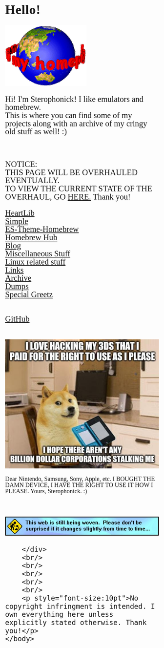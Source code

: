 <html>
    <title>Sterophonick's Own Little World</title>
    <style>
		h3 {
			font-family: AppleKid;
			line-height: 1;
			letter-spacing: 0.8px;
		}
		h2 {
			font-family: AppleKid;
			line-height: 1;
			letter-spacing: 0.8px;
		}
		h1 {
			font-family: AppleKid;
			line-height: 1;
			letter-spacing: 0.8px;
		}
		@font-face {
			font-family: AppleKid;
			src: url('../images/Apple-Kid.woff2') format('woff2'),
				url('../images/Apple-Kid.woff') format('woff');
			font-weight: normal;
			font-style: normal;
		}
		.mainContent {
			font-family: AppleKid;
			font-size: 20pt;
			line-height: 1;
		}
    </style>
    <head>
    </head>
    <body>
        <h1 style="font-size:32pt">Hello!</h1>
        <img src="images\welcome.webp"><br/>
		<div class="mainContent">
        <p class="small">
            Hi! I'm Sterophonick! I like emulators and homebrew.<br />
            This is where you can find some of my projects along with an archive of my cringy old stuff as well! :)<br />
        </p>
		<br/>
		<p>
		NOTICE:<br/>
		THIS PAGE WILL BE OVERHAULED EVENTUALLY.<br/>
		TO VIEW THE CURRENT STATE OF THE OVERHAUL, GO <a href="testing grounds/index.html">HERE.</a>
		Thank you!<br/>
		</p>
        <a href="heartlib">HeartLib</a><br />
        <a href="simplelight">Simple</a><br />
        <a href="es-theme-homebrew">ES-Theme-Homebrew</a><br />
        <a href="homebrew-hub">Homebrew Hub</a><br />
		<a href="blog">Blog</a><br />
        <a href="misc">Miscellaneous Stuff</a><br />
		<a href="packages">Linux related stuff</a><br />
        <a href="sites">Links</a><br />
        <a href="archive">Archive</a><br />
		<a href="dumps">Dumps</a><br />
        <a href="greetz">Special Greetz</a><br />
		<br />
		<br />
		<a href="https://github.com/Sterophonick">GitHub</a><br />
		<br/>
		<br/>
		<img src="images\doge.jpg"><br/>
		<p style="font-size:15pt">Dear Nintendo, Samsung, Sony, Apple, etc. I BOUGHT THE DAMN DEVICE, I HAVE THE RIGHT TO USE IT HOW I PLEASE. Yours, Sterophonick. :)</p>
		<br/>
		<br/>
		<img src="images\construction.webp"><br/>
		
		</div>
		<br/>
		<br/>
		<br/>
		<br/>
		<br/>
		<p style="font-size:10pt">No copyright infringment is intended. I own everything here unless explicitly stated otherwise. Thank you!</p>
    </body>
</html>
